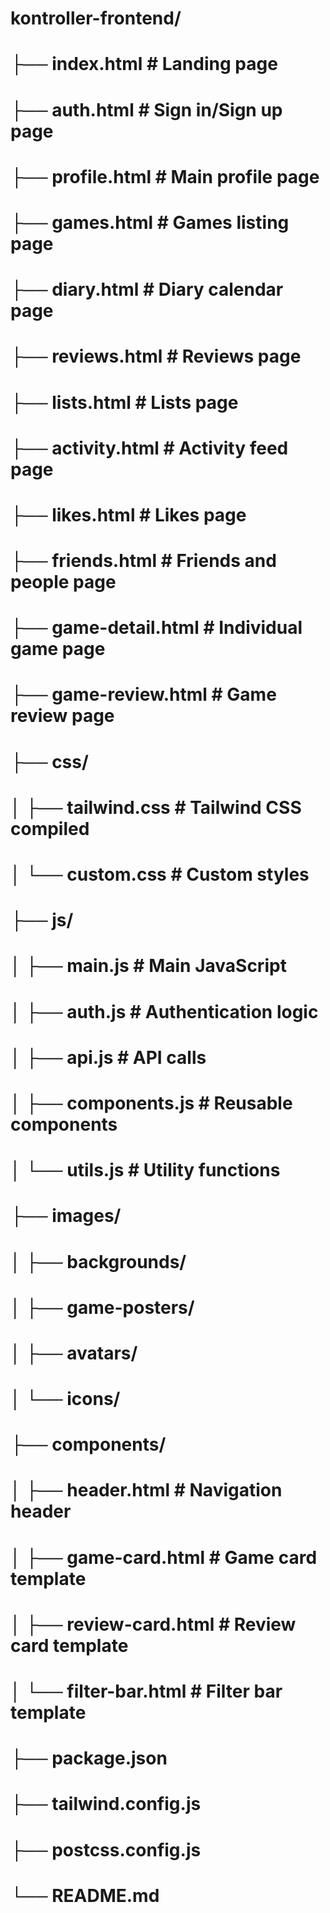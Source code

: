 # kontroller-frontend/
# ├── index.html                 # Landing page
# ├── auth.html                  # Sign in/Sign up page
# ├── profile.html               # Main profile page
# ├── games.html                 # Games listing page
# ├── diary.html                 # Diary calendar page
# ├── reviews.html               # Reviews page
# ├── lists.html                 # Lists page
# ├── activity.html              # Activity feed page
# ├── likes.html                 # Likes page
# ├── friends.html               # Friends and people page
# ├── game-detail.html           # Individual game page
# ├── game-review.html           # Game review page
# ├── css/
# │   ├── tailwind.css          # Tailwind CSS compiled
# │   └── custom.css            # Custom styles
# ├── js/
# │   ├── main.js               # Main JavaScript
# │   ├── auth.js               # Authentication logic
# │   ├── api.js                # API calls
# │   ├── components.js         # Reusable components
# │   └── utils.js              # Utility functions
# ├── images/
# │   ├── backgrounds/
# │   ├── game-posters/
# │   ├── avatars/
# │   └── icons/
# ├── components/
# │   ├── header.html           # Navigation header
# │   ├── game-card.html        # Game card template
# │   ├── review-card.html      # Review card template
# │   └── filter-bar.html       # Filter bar template
# ├── package.json
# ├── tailwind.config.js
# ├── postcss.config.js
# └── README.md